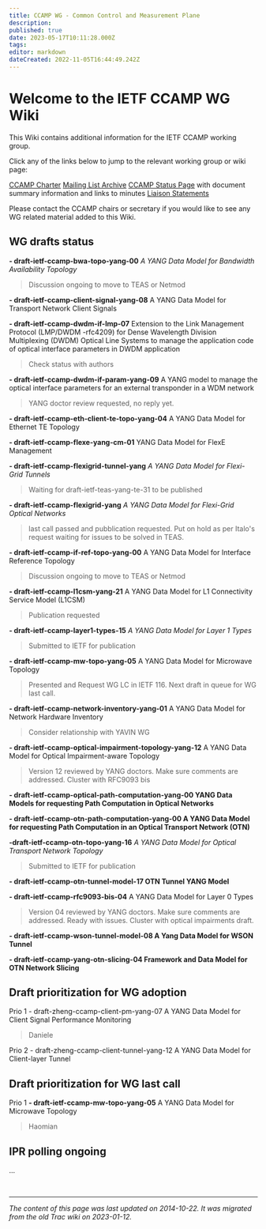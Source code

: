 ```yaml
---
title: CCAMP WG - Common Control and Measurement Plane
description: 
published: true
date: 2023-05-17T10:11:28.000Z
tags: 
editor: markdown
dateCreated: 2022-11-05T16:44:49.242Z
---
```


# Welcome to the IETF CCAMP WG Wiki

This Wiki contains additional information for the IETF CCAMP working group.

Click any of the links below to jump to the relevant working group or wiki page:

[CCAMP Charter](http://www.ietf.org/dyn/wg/charter/ccamp-charter.html)
[Mailing List Archive](http://www.ietf.org/mail-archive/web/ccamp/current/maillist.html)
[CCAMP Status Page](http://tools.ietf.org/wg/ccamp/) with document summary information and links to minutes
[Liaison Statements](https://datatracker.ietf.org/liaison/)



Please contact the CCAMP chairs or secretary if you would like to see any WG related material added to this Wiki.

## WG drafts status

**- draft-ietf-ccamp-bwa-topo-yang-00**
*A YANG Data Model for Bandwidth Availability Topology*
>Discussion ongoing to move to TEAS or Netmod

**- draft-ietf-ccamp-client-signal-yang-08**
A YANG Data Model for Transport Network Client Signals


**- draft-ietf-ccamp-dwdm-if-lmp-07**
Extension to the Link Management Protocol (LMP/DWDM -rfc4209) for Dense Wavelength Division Multiplexing (DWDM) Optical Line Systems to manage the application code of optical interface parameters in DWDM application
>Check status with authors

**- draft-ietf-ccamp-dwdm-if-param-yang-09**
A YANG model to manage the optical interface parameters for an external transponder in a WDM network
> YANG doctor review requested, no reply yet.


**- draft-ietf-ccamp-eth-client-te-topo-yang-04**
A YANG Data Model for Ethernet TE Topology


**- draft-ietf-ccamp-flexe-yang-cm-01**
YANG Data Model for FlexE Management


**- draft-ietf-ccamp-flexigrid-tunnel-yang**
*A YANG Data Model for Flexi-Grid Tunnels*
> Waiting for draft-ietf-teas-yang-te-31 to be published

**- draft-ietf-ccamp-flexigrid-yang**
*A YANG Data Model for Flexi-Grid Optical Networks*
> last call passed and pubblication requested. Put on hold as per Italo's request waiting for issues to be solved in TEAS.


**- draft-ietf-ccamp-if-ref-topo-yang-00**
A YANG Data Model for Interface Reference Topology
>Discussion ongoing to move to TEAS or Netmod


**- draft-ietf-ccamp-l1csm-yang-21**
A YANG Data Model for L1 Connectivity Service Model (L1CSM)
> Publication requested


**- draft-ietf-ccamp-layer1-types-15**
*A YANG Data Model for Layer 1 Types*
> Submitted to IETF for publication

**- draft-ietf-ccamp-mw-topo-yang-05**
A YANG Data Model for Microwave Topology
> Presented and Request WG LC in IETF 116. Next draft in queue for WG last call.

**- draft-ietf-ccamp-network-inventory-yang-01**
A YANG Data Model for Network Hardware Inventory
> Consider relationship with YAVIN WG

**- draft-ietf-ccamp-optical-impairment-topology-yang-12**
A YANG Data Model for Optical Impairment-aware Topology
> Version 12 reviewed by YANG doctors. Make sure comments are addressed. Cluster with RFC9093 bis


**- draft-ietf-ccamp-optical-path-computation-yang-00
YANG Data Models for requesting Path Computation in Optical Networks**

**- draft-ietf-ccamp-otn-path-computation-yang-00
A YANG Data Model for requesting Path Computation in an Optical Transport Network (OTN)**

**-draft-ietf-ccamp-otn-topo-yang-16**
*A YANG Data Model for Optical Transport Network Topology*
> Submitted to IETF for publication

**- draft-ietf-ccamp-otn-tunnel-model-17
OTN Tunnel YANG Model**

**- draft-ietf-ccamp-rfc9093-bis-04**
A YANG Data Model for Layer 0 Types
>Version 04 reviewed by YANG doctors. Make sure comments are addressed. Ready with issues. Cluster with optical impairments draft.

**- draft-ietf-ccamp-wson-tunnel-model-08
A Yang Data Model for WSON Tunnel**

**- draft-ietf-ccamp-yang-otn-slicing-04
Framework and Data Model for OTN Network Slicing**


## Draft prioritization for WG adoption
Prio 1 - draft-zheng-ccamp-client-pm-yang-07
A YANG Data Model for Client Signal Performance Monitoring
>Daniele

Prio 2 - draft-zheng-ccamp-client-tunnel-yang-12
A YANG Data Model for Client-layer Tunnel

## Draft prioritization for WG last call
Prio 1 **- draft-ietf-ccamp-mw-topo-yang-05**
A YANG Data Model for Microwave Topology
>Haomian


## IPR polling ongoing
...

&nbsp;
&nbsp;
&nbsp;

---

*The content of this page was last updated on 2014-10-22. It was migrated from the old Trac wiki on 2023-01-12.*
